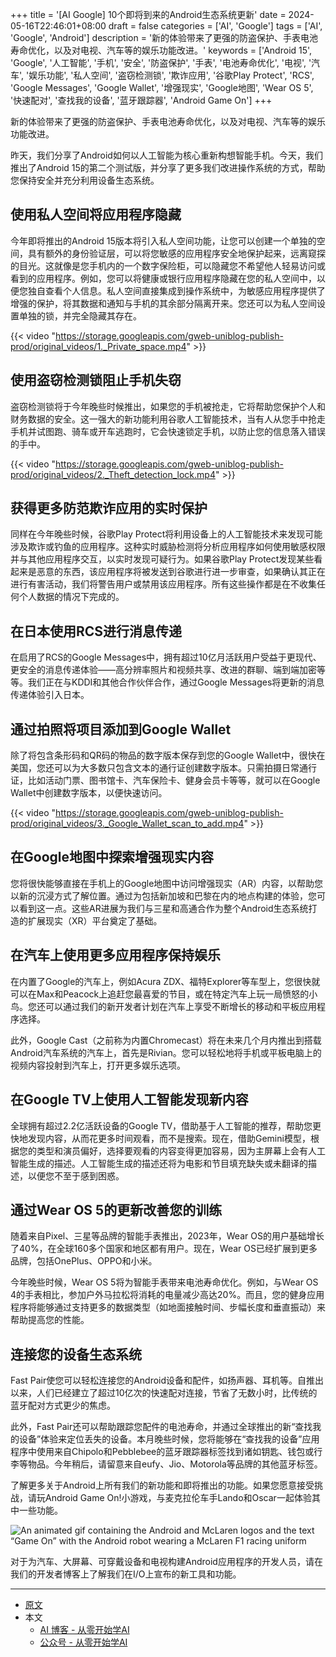 +++
title = '[AI Google] 10个即将到来的Android生态系统更新'
date = 2024-05-16T22:46:01+08:00
draft = false
categories = ['AI', 'Google']
tags = ['AI', 'Google', 'Android']
description = '新的体验带来了更强的防盗保护、手表电池寿命优化，以及对电视、汽车等的娱乐功能改进。'
keywords = ['Android 15', 'Google', '人工智能', '手机', '安全', '防盗保护', '手表', '电池寿命优化', '电视', '汽车', '娱乐功能', '私人空间', '盗窃检测锁', '欺诈应用', '谷歌Play Protect', 'RCS', 'Google Messages', 'Google Wallet', '增强现实', 'Google地图', 'Wear OS 5', '快速配对', '查找我的设备', '蓝牙跟踪器', 'Android Game On']
+++

新的体验带来了更强的防盗保护、手表电池寿命优化，以及对电视、汽车等的娱乐功能改进。

昨天，我们分享了Android如何以人工智能为核心重新构想智能手机。今天，我们推出了Android 15的第二个测试版，并分享了更多我们改进操作系统的方式，帮助您保持安全并充分利用设备生态系统。

## 使用私人空间将应用程序隐藏
今年即将推出的Android 15版本将引入私人空间功能，让您可以创建一个单独的空间，具有额外的身份验证层，可以将您敏感的应用程序安全地保护起来，远离窥探的目光。这就像是您手机内的一个数字保险柜，可以隐藏您不希望他人轻易访问或看到的应用程序。例如，您可以将健康或银行应用程序隐藏在您的私人空间中，以便您独自查看个人信息。私人空间直接集成到操作系统中，为敏感应用程序提供了增强的保护，将其数据和通知与手机的其余部分隔离开来。您还可以为私人空间设置单独的锁，并完全隐藏其存在。

{{< video "https://storage.googleapis.com/gweb-uniblog-publish-prod/original_videos/1._Private_space.mp4" >}}

## 使用盗窃检测锁阻止手机失窃
盗窃检测锁将于今年晚些时候推出，如果您的手机被抢走，它将帮助您保护个人和财务数据的安全。这一强大的新功能利用谷歌人工智能技术，当有人从您手中抢走手机并试图跑、骑车或开车逃跑时，它会快速锁定手机，以防止您的信息落入错误的手中。

{{< video "https://storage.googleapis.com/gweb-uniblog-publish-prod/original_videos/2._Theft_detection_lock.mp4" >}}

## 获得更多防范欺诈应用的实时保护
同样在今年晚些时候，谷歌Play Protect将利用设备上的人工智能技术来发现可能涉及欺诈或钓鱼的应用程序。这种实时威胁检测将分析应用程序如何使用敏感权限并与其他应用程序交互，以实时发现可疑行为。如果谷歌Play Protect发现某些看起来是恶意的东西，该应用程序将被发送到谷歌进行进一步审查，如果确认其正在进行有害活动，我们将警告用户或禁用该应用程序。所有这些操作都是在不收集任何个人数据的情况下完成的。

## 在日本使用RCS进行消息传递
在启用了RCS的Google Messages中，拥有超过10亿月活跃用户受益于更现代、更安全的消息传递体验——高分辨率照片和视频共享、改进的群聊、端到端加密等等。我们正在与KDDI和其他合作伙伴合作，通过Google Messages将更新的消息传递体验引入日本。

## 通过拍照将项目添加到Google Wallet
除了将包含条形码和QR码的物品的数字版本保存到您的Google Wallet中，很快在美国，您还可以为大多数只包含文本的通行证创建数字版本。只需拍摄日常通行证，比如活动门票、图书馆卡、汽车保险卡、健身会员卡等等，就可以在Google Wallet中创建数字版本，以便快速访问。

{{< video "https://storage.googleapis.com/gweb-uniblog-publish-prod/original_videos/3._Google_Wallet_scan_to_add.mp4" >}}

## 在Google地图中探索增强现实内容
您将很快能够直接在手机上的Google地图中访问增强现实（AR）内容，以帮助您以新的沉浸方式了解位置。通过为包括新加坡和巴黎在内的地点构建的体验，您可以看到这一点。这些AR进展为我们与三星和高通合作为整个Android生态系统打造的扩展现实（XR）平台奠定了基础。

## 在汽车上使用更多应用程序保持娱乐
在内置了Google的汽车上，例如Acura ZDX、福特Explorer等车型上，您很快就可以在Max和Peacock上追赶您最喜爱的节目，或在特定汽车上玩一局愤怒的小鸟。您还可以通过我们的新开发者计划在汽车上享受不断增长的移动和平板应用程序选择。

此外，Google Cast（之前称为内置Chromecast）将在未来几个月内推出到搭载Android汽车系统的汽车上，首先是Rivian。您可以轻松地将手机或平板电脑上的视频内容投射到汽车上，打开更多娱乐选项。

## 在Google TV上使用人工智能发现新内容
全球拥有超过2.2亿活跃设备的Google TV，借助基于人工智能的推荐，帮助您更快地发现内容，从而花更多时间观看，而不是搜索。现在，借助Gemini模型，根据您的类型和演员偏好，选择要观看的内容变得更加容易，因为主屏幕上会有人工智能生成的描述。人工智能生成的描述还将为电影和节目填充缺失或未翻译的描述，以便您不至于感到困惑。

## 通过Wear OS 5的更新改善您的训练
随着来自Pixel、三星等品牌的智能手表推出，2023年，Wear OS的用户基础增长了40%，在全球160多个国家和地区都有用户。现在，Wear OS已经扩展到更多品牌，包括OnePlus、OPPO和小米。

今年晚些时候，Wear OS 5将为智能手表带来电池寿命优化。例如，与Wear OS 4的手表相比，参加户外马拉松将消耗的电量减少高达20%。而且，您的健身应用程序将能够通过支持更多的数据类型（如地面接触时间、步幅长度和垂直振动）来帮助提高您的性能。

## 连接您的设备生态系统
Fast Pair使您可以轻松连接您的Android设备和配件，如扬声器、耳机等。自推出以来，人们已经建立了超过10亿次的快速配对连接，节省了无数小时，比传统的蓝牙配对方式更少的焦虑。

此外，Fast Pair还可以帮助跟踪您配件的电池寿命，并通过全球推出的新“查找我的设备”体验来定位丢失的设备。本月晚些时候，您将能够在“查找我的设备”应用程序中使用来自Chipolo和Pebblebee的蓝牙跟踪器标签找到诸如钥匙、钱包或行李等物品。今年稍后，请留意来自eufy、Jio、Motorola等品牌的其他蓝牙标签。

了解更多关于Android上所有我们的新功能和即将推出的功能。如果您愿意接受挑战，请玩Android Game On!小游戏，与麦克拉伦车手Lando和Oscar一起体验其中一些功能。

![An animated gif containing the Android and McLaren logos and the text “Game On” with the Android robot wearing a McLaren F1 racing uniform](https://storage.googleapis.com/gweb-uniblog-publish-prod/original_images/Game_on.gif)

对于为汽车、大屏幕、可穿戴设备和电视构建Android应用程序的开发人员，请在我们的开发者博客上了解我们在I/O上宣布的新工具和功能。

---

- [原文](https://blog.google/products/android/android-15-google-io-2024/)
- 本文
    - [AI 博客 - 从零开始学AI](https://ai-blog.aihub2022.top/post/ai-google-android-15-google-io-2024/)
    - [公众号 - 从零开始学AI](https://mp.weixin.qq.com/s?__biz=MzA3MDIyNTgzNA==&mid=2649977233&idx=1&sn=8f745e7e62dcd8d18e42897b7cc57e66&chksm=86c7cb54b1b04242637487257ef59bb9cb549a6b44b7322caa291e5235fa72c0d3cd6ed21f22#rd)
    <!-- - [CSDN - 从零开始学AI](...) -->
    <!-- - [掘金 - 从零开始学AI](...) -->
    <!-- - [知乎 - 从零开始学AI](...) -->
    <!-- - [阿里云 - 从零开始学AI](...) -->
    <!-- - [腾讯云 - 从零开始学AI](...) -->
